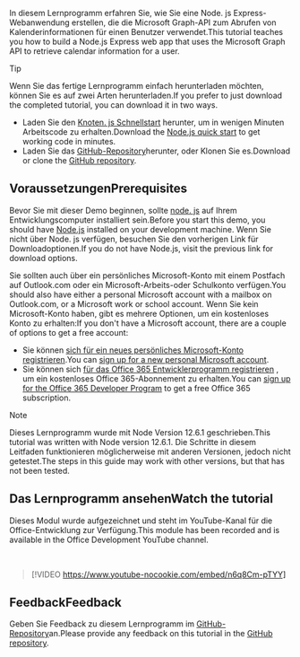 <!-- markdownlint-disable MD002 MD041 -->

<span data-ttu-id="d9366-101">In diesem Lernprogramm erfahren Sie, wie Sie eine Node. js Express-Webanwendung erstellen, die die Microsoft Graph-API zum Abrufen von Kalenderinformationen für einen Benutzer verwendet.</span><span class="sxs-lookup"><span data-stu-id="d9366-101">This tutorial teaches you how to build a Node.js Express web app that uses the Microsoft Graph API to retrieve calendar information for a user.</span></span>

> [!TIP]
> <span data-ttu-id="d9366-102">Wenn Sie das fertige Lernprogramm einfach herunterladen möchten, können Sie es auf zwei Arten herunterladen.</span><span class="sxs-lookup"><span data-stu-id="d9366-102">If you prefer to just download the completed tutorial, you can download it in two ways.</span></span>
>
> - <span data-ttu-id="d9366-103">Laden Sie den [Knoten. js Schnellstart](https://developer.microsoft.com/graph/quick-start?platform=option-node) herunter, um in wenigen Minuten Arbeitscode zu erhalten.</span><span class="sxs-lookup"><span data-stu-id="d9366-103">Download the [Node.js quick start](https://developer.microsoft.com/graph/quick-start?platform=option-node) to get working code in minutes.</span></span>
> - <span data-ttu-id="d9366-104">Laden Sie das [GitHub-Repository](https://github.com/microsoftgraph/msgraph-training-nodeexpressapp)herunter, oder Klonen Sie es.</span><span class="sxs-lookup"><span data-stu-id="d9366-104">Download or clone the [GitHub repository](https://github.com/microsoftgraph/msgraph-training-nodeexpressapp).</span></span>

## <a name="prerequisites"></a><span data-ttu-id="d9366-105">Voraussetzungen</span><span class="sxs-lookup"><span data-stu-id="d9366-105">Prerequisites</span></span>

<span data-ttu-id="d9366-106">Bevor Sie mit dieser Demo beginnen, sollte [node. js](https://nodejs.org) auf Ihrem Entwicklungscomputer installiert sein.</span><span class="sxs-lookup"><span data-stu-id="d9366-106">Before you start this demo, you should have [Node.js](https://nodejs.org) installed on your development machine.</span></span> <span data-ttu-id="d9366-107">Wenn Sie nicht über Node. js verfügen, besuchen Sie den vorherigen Link für Downloadoptionen.</span><span class="sxs-lookup"><span data-stu-id="d9366-107">If you do not have Node.js, visit the previous link for download options.</span></span>

<span data-ttu-id="d9366-108">Sie sollten auch über ein persönliches Microsoft-Konto mit einem Postfach auf Outlook.com oder ein Microsoft-Arbeits-oder Schulkonto verfügen.</span><span class="sxs-lookup"><span data-stu-id="d9366-108">You should also have either a personal Microsoft account with a mailbox on Outlook.com, or a Microsoft work or school account.</span></span> <span data-ttu-id="d9366-109">Wenn Sie kein Microsoft-Konto haben, gibt es mehrere Optionen, um ein kostenloses Konto zu erhalten:</span><span class="sxs-lookup"><span data-stu-id="d9366-109">If you don't have a Microsoft account, there are a couple of options to get a free account:</span></span>

- <span data-ttu-id="d9366-110">Sie können [sich für ein neues persönliches Microsoft-Konto registrieren](https://signup.live.com/signup?wa=wsignin1.0&rpsnv=12&ct=1454618383&rver=6.4.6456.0&wp=MBI_SSL_SHARED&wreply=https://mail.live.com/default.aspx&id=64855&cbcxt=mai&bk=1454618383&uiflavor=web&uaid=b213a65b4fdc484382b6622b3ecaa547&mkt=E-US&lc=1033&lic=1).</span><span class="sxs-lookup"><span data-stu-id="d9366-110">You can [sign up for a new personal Microsoft account](https://signup.live.com/signup?wa=wsignin1.0&rpsnv=12&ct=1454618383&rver=6.4.6456.0&wp=MBI_SSL_SHARED&wreply=https://mail.live.com/default.aspx&id=64855&cbcxt=mai&bk=1454618383&uiflavor=web&uaid=b213a65b4fdc484382b6622b3ecaa547&mkt=E-US&lc=1033&lic=1).</span></span>
- <span data-ttu-id="d9366-111">Sie können sich [für das Office 365 Entwicklerprogramm registrieren](https://developer.microsoft.com/office/dev-program) , um ein kostenloses Office 365-Abonnement zu erhalten.</span><span class="sxs-lookup"><span data-stu-id="d9366-111">You can [sign up for the Office 365 Developer Program](https://developer.microsoft.com/office/dev-program) to get a free Office 365 subscription.</span></span>

> [!NOTE]
> <span data-ttu-id="d9366-112">Dieses Lernprogramm wurde mit Node Version 12.6.1 geschrieben.</span><span class="sxs-lookup"><span data-stu-id="d9366-112">This tutorial was written with Node version 12.6.1.</span></span> <span data-ttu-id="d9366-113">Die Schritte in diesem Leitfaden funktionieren möglicherweise mit anderen Versionen, jedoch nicht getestet.</span><span class="sxs-lookup"><span data-stu-id="d9366-113">The steps in this guide may work with other versions, but that has not been tested.</span></span>

## <a name="watch-the-tutorial"></a><span data-ttu-id="d9366-114">Das Lernprogramm ansehen</span><span class="sxs-lookup"><span data-stu-id="d9366-114">Watch the tutorial</span></span>

<span data-ttu-id="d9366-115">Dieses Modul wurde aufgezeichnet und steht im YouTube-Kanal für die Office-Entwicklung zur Verfügung.</span><span class="sxs-lookup"><span data-stu-id="d9366-115">This module has been recorded and is available in the Office Development YouTube channel.</span></span>

<!-- markdownlint-disable MD033 MD034 -->
<br/>

> [!VIDEO https://www.youtube-nocookie.com/embed/n6q8Cm-pTYY]
<!-- markdownlint-enable MD033 MD034 -->

## <a name="feedback"></a><span data-ttu-id="d9366-116">Feedback</span><span class="sxs-lookup"><span data-stu-id="d9366-116">Feedback</span></span>

<span data-ttu-id="d9366-117">Geben Sie Feedback zu diesem Lernprogramm im [GitHub-Repository](https://github.com/microsoftgraph/msgraph-training-nodeexpressapp)an.</span><span class="sxs-lookup"><span data-stu-id="d9366-117">Please provide any feedback on this tutorial in the [GitHub repository](https://github.com/microsoftgraph/msgraph-training-nodeexpressapp).</span></span>
